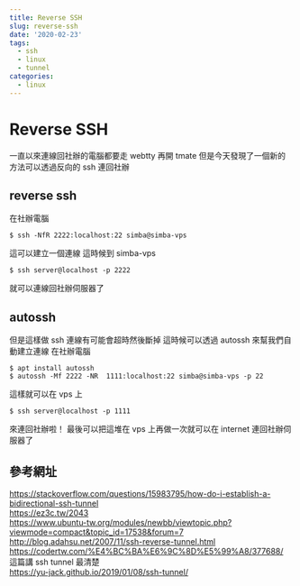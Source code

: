 ```yaml
---
title: Reverse SSH
slug: reverse-ssh
date: '2020-02-23'
tags:
  - ssh
  - linux
  - tunnel
categories:
  - linux
---
```


# Reverse SSH

一直以來連線回社辦的電腦都要走 webtty 再開 tmate
但是今天發現了一個新的方法可以透過反向的 ssh 連回社辦

## reverse ssh

在社辦電腦

```
$ ssh -NfR 2222:localhost:22 simba@simba-vps
```

這可以建立一個連線
這時候到 simba-vps

```
$ ssh server@localhost -p 2222
```

就可以連線回社辦伺服器了

## autossh

但是這樣做 ssh 連線有可能會超時然後斷掉
這時候可以透過 autossh 來幫我們自動建立連線
在社辦電腦

```
$ apt install autossh
$ autossh -Mf 2222 -NR  1111:localhost:22 simba@simba-vps -p 22
```

這樣就可以在 vps 上

```
$ ssh server@localhost -p 1111
```

來連回社辦啦！
最後可以把這堆在 vps 上再做一次就可以在 internet 連回社辦伺服器了

## 參考網址

https://stackoverflow.com/questions/15983795/how-do-i-establish-a-bidirectional-ssh-tunnel  
https://ez3c.tw/2043  
https://www.ubuntu-tw.org/modules/newbb/viewtopic.php?viewmode=compact&topic_id=17538&forum=7  
http://blog.adahsu.net/2007/11/ssh-reverse-tunnel.html  
https://codertw.com/%E4%BC%BA%E6%9C%8D%E5%99%A8/377688/  
這篇講 ssh tunnel 最清楚  
https://yu-jack.github.io/2019/01/08/ssh-tunnel/
